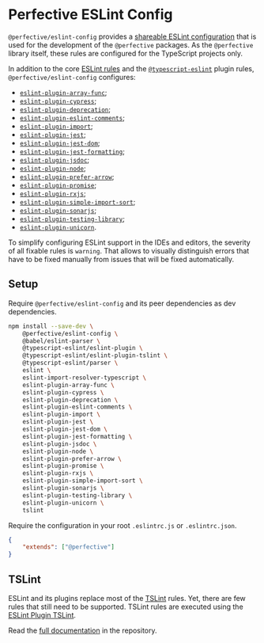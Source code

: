 # Perfective ESLint Config

`@perfective/eslint-config` provides
a [shareable ESLint configuration](https://eslint.org/docs/developer-guide/shareable-configs)
that is used for the development of the `@perfective` packages.
As the `@perfective` library itself,
these rules are configured for the TypeScript projects only.

In addition to the core [ESLint rules](https://eslint.org/docs/rules/)
and the [`@typescript-eslint`](https://github.com/typescript-eslint/typescript-eslint/tree/master/packages/eslint-plugin) plugin rules,
`@perfective/eslint-config` configures:

-   [`eslint-plugin-array-func`](https://github.com/freaktechnik/eslint-plugin-array-func);
-   [`eslint-plugin-cypress`](https://github.com/cypress-io/eslint-plugin-cypress);
-   [`eslint-plugin-deprecation`](https://github.com/gund/eslint-plugin-deprecation);
-   [`eslint-plugin-eslint-comments`](https://mysticatea.github.io/eslint-plugin-eslint-comments);
-   [`eslint-plugin-import`](https://github.com/benmosher/eslint-plugin-import);
-   [`eslint-plugin-jest`](https://github.com/jest-community/eslint-plugin-jest);
-   [`eslint-plugin-jest-dom`](https://github.com/testing-library/eslint-plugin-jest-dom);
-   [`eslint-plugin-jest-formatting`](https://github.com/dangreenisrael/eslint-plugin-jest-formatting);
-   [`eslint-plugin-jsdoc`](https://github.com/gajus/eslint-plugin-jsdoc);
-   [`eslint-plugin-node`](https://github.com/mysticatea/eslint-plugin-node);
-   [`eslint-plugin-prefer-arrow`](https://github.com/TristonJ/eslint-plugin-prefer-arrow);
-   [`eslint-plugin-promise`](https://github.com/xjamundx/eslint-plugin-promise);
-   [`eslint-plugin-rxjs`](https://github.com/cartant/eslint-plugin-rxjs);
-   [`eslint-plugin-simple-import-sort`](https://github.com/lydell/eslint-plugin-simple-import-sort);
-   [`eslint-plugin-sonarjs`](https://github.com/SonarSource/eslint-plugin-sonarjs);
-   [`eslint-plugin-testing-library`](https://github.com/testing-library/eslint-plugin-testing-library);
-   [`eslint-plugin-unicorn`](https://github.com/sindresorhus/eslint-plugin-unicorn).

To simplify configuring ESLint support in the IDEs and editors,
the severity of all fixable rules is `warning`.
That allows to visually distinguish errors that have to be fixed manually
from issues that will be fixed automatically.

## Setup

Require `@perfective/eslint-config` and its peer dependencies as dev dependencies.

```bash
npm install --save-dev \
    @perfective/eslint-config \
    @babel/eslint-parser \
    @typescript-eslint/eslint-plugin \
    @typescript-eslint/eslint-plugin-tslint \
    @typescript-eslint/parser \
    eslint \
    eslint-import-resolver-typescript \
    eslint-plugin-array-func \
    eslint-plugin-cypress \
    eslint-plugin-deprecation \
    eslint-plugin-eslint-comments \
    eslint-plugin-import \
    eslint-plugin-jest \
    eslint-plugin-jest-dom \
    eslint-plugin-jest-formatting \
    eslint-plugin-jsdoc \
    eslint-plugin-node \
    eslint-plugin-prefer-arrow \
    eslint-plugin-promise \
    eslint-plugin-rxjs \
    eslint-plugin-simple-import-sort \
    eslint-plugin-sonarjs \
    eslint-plugin-testing-library \
    eslint-plugin-unicorn \
    tslint
```

Require the configuration in your root `.eslintrc.js` or `.eslintrc.json`.

```json
{
    "extends": ["@perfective"]
}
```

## TSLint

ESLint and its plugins replace most of the [TSLint](https://palantir.github.io/tslint/) rules.
Yet, there are few rules that still need to be supported.
TSLint rules are executed using the
[ESLint Plugin TSLint](https://github.com/typescript-eslint/typescript-eslint/tree/master/packages/eslint-plugin-tslint).

Read the [full documentation](https://github.com/perfective/eslint-config/blob/master/README.adoc)
in the repository.
